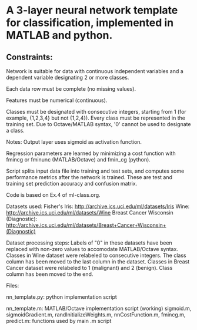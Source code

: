 A 3-layer neural network template for classification, implemented in MATLAB and python.
=================

Constraints:
-----------------

Network is suitable for data with continuous independent variables and a dependent variable designating 2 or more classes.

Each data row must be complete (no missing values).

Features must be numerical (continuous).	

Classes must be designated with consecutive integers, starting from 1 (for example, {1,2,3,4} but not {1,2,4}). 
Every class must be represented in the training set.
Due to Octave/MATLAB syntax, '0' cannot be used to designate a class.

Notes:
Output layer uses sigmoid as activation function.

Regression parameters are learned by minimizing a cost function with fmincg or fminunc (MATLAB/Octave) and fmin_cg (python).

Script splits input data file into training and test sets, and computes some performance metrics after the network is trained. These are test and training set prediction accuracy and confusion matrix.

Code is based on Ex.4 of ml-class.org.

Datasets used:
	Fisher's Iris: http://archive.ics.uci.edu/ml/datasets/Iris
	Wine: http://archive.ics.uci.edu/ml/datasets/Wine
	Breast Cancer Wisconsin (Diagnostic): http://archive.ics.uci.edu/ml/datasets/Breast+Cancer+Wisconsin+(Diagnostic)

Dataset processing steps: 
	Labels of "0" in these datasets have been replaced with non-zero values to accomodate MATLAB/Octave syntax.
	Classes in Wine dataset were relabeled to consecutive integers. The class column has been moved to the last column in the dataset.
	Classes in Breast Cancer dataset were relabeled to 1 (malignant) and 2 (benign). Class column has been moved to the end.

Files:

nn_template.py: python implementation script

nn_template.m: MATLAB/Octave implementation script (working)
sigmoid.m, sigmoidGradient.m, randInitializeWeights.m, nnCostFunction.m, fmincg.m, predict.m: functions used by main .m script
